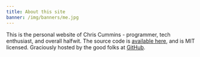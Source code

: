 ```yaml
---
title: About this site
banner: /img/banners/me.jpg
---
```


This is the personal website of Chris Cummins - programmer, tech enthusiast, and overall halfwit. The source code is [available here](https://github.com/ChrisCummins/chriscummins.github.io), and is MIT licensed. Graciously hosted by the good folks at [GitHub](http://pages.github.com/).
